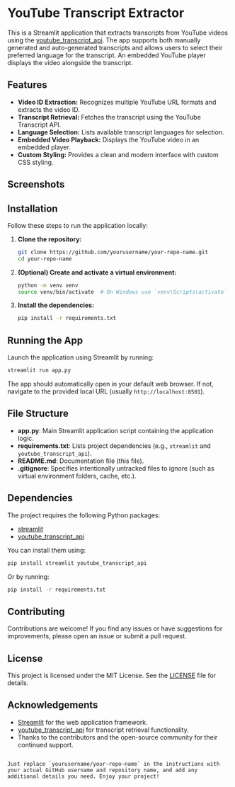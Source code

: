 # YouTube Transcript Extractor

This is a Streamlit application that extracts transcripts from YouTube videos using the [youtube_transcript_api](https://github.com/jdepoix/youtube-transcript-api). The app supports both manually generated and auto-generated transcripts and allows users to select their preferred language for the transcript. An embedded YouTube player displays the video alongside the transcript.

## Features

- **Video ID Extraction:** Recognizes multiple YouTube URL formats and extracts the video ID.
- **Transcript Retrieval:** Fetches the transcript using the YouTube Transcript API.
- **Language Selection:** Lists available transcript languages for selection.
- **Embedded Video Playback:** Displays the YouTube video in an embedded player.
- **Custom Styling:** Provides a clean and modern interface with custom CSS styling.

## Screenshots


## Installation

Follow these steps to run the application locally:

1. **Clone the repository:**

   ```bash
   git clone https://github.com/yourusername/your-repo-name.git
   cd your-repo-name
   ```

2. **(Optional) Create and activate a virtual environment:**

   ```bash
   python -m venv venv
   source venv/bin/activate  # On Windows use `venv\Scripts\activate`
   ```

3. **Install the dependencies:**

   ```bash
   pip install -r requirements.txt
   ```

## Running the App

Launch the application using Streamlit by running:

```bash
streamlit run app.py
```

The app should automatically open in your default web browser. If not, navigate to the provided local URL (usually `http://localhost:8501`).

## File Structure

- **app.py**: Main Streamlit application script containing the application logic.
- **requirements.txt**: Lists project dependencies (e.g., `streamlit` and `youtube_transcript_api`).
- **README.md**: Documentation file (this file).
- **.gitignore**: Specifies intentionally untracked files to ignore (such as virtual environment folders, cache, etc.).

## Dependencies

The project requires the following Python packages:

- [streamlit](https://www.streamlit.io/)
- [youtube_transcript_api](https://github.com/jdepoix/youtube-transcript-api)

You can install them using:

```bash
pip install streamlit youtube_transcript_api
```

Or by running:

```bash
pip install -r requirements.txt
```

## Contributing

Contributions are welcome! If you find any issues or have suggestions for improvements, please open an issue or submit a pull request.

## License

This project is licensed under the MIT License. See the [LICENSE](LICENSE) file for details.

## Acknowledgements

- [Streamlit](https://streamlit.io/) for the web application framework.
- [youtube_transcript_api](https://github.com/jdepoix/youtube-transcript-api) for transcript retrieval functionality.
- Thanks to the contributors and the open-source community for their continued support.

```

Just replace `yourusername/your-repo-name` in the instructions with your actual GitHub username and repository name, and add any additional details you need. Enjoy your project!
